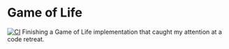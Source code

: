 # Game of Life
[![CI](https://github.com/dyercode/gol/actions/workflows/test.yml/badge.svg)](https://github.com/dyercode/gol/actions/workflows/test.yml)
Finishing a Game of Life implementation that caught my attention at a code retreat.
